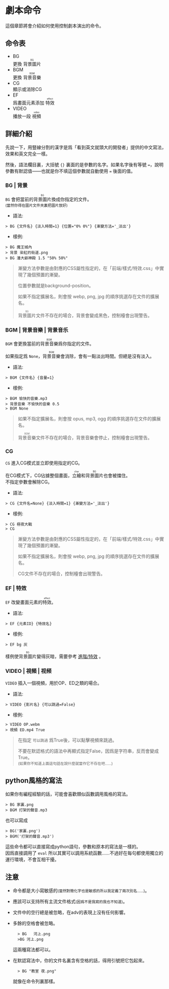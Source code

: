 # 劇本命令

這個章節將會介紹如何使用控制劇本演出的命令。

## 命令表

+ BG   
    更換 <ruby>背景圖片<rt>BG</rt></ruby>
+ BGM    
    更換 <ruby>背景音樂<rt>BGM</rt></ruby>
+ CG   
    顯示或消除CG   
+ EF    
    爲畫面元素添加 <ruby>特效<rt>effect</rt></ruby>
+ VIDEO    
    播放一段 <ruby>視頻<rt>video</rt></ruby>

## 詳細介紹

先說一下，用豎線分割的漢字是爲「看到英文就頭大的開發者」提供的中文寫法，效果和英文完全一樣。  

然後，語法欄目裏，大括號 `{}` 裏面的是參數的名字。如果名字後有等號 `=`，說明參數有默認值——也就是你不填這個參數就自動使用 `=` 後面的值。

### BG | 背景

`BG` 會把當前的<ruby>背景圖片<rt>BG</rt></ruby>換成你指定的文件。   
<small>(當然你得在圖片文件夾裏把圖片放好)</small>

+ 語法:
```
> BG {文件名} {淡入時間=1} {位置="0% 0%"} {漸變方法='_淡出'}
```
+ 樣例:
```
> BG 魔王城內
> 背景 染紅的街道.png
> BG 潘大爺神殿 1.5 "50% 50%"
```

> 漸變方法參數是由對應的CSS屬性指定的，在「前端/樣式/特效.css」中實現了幾個預置的漸變。
>
> 位置參數就是background-position。
>
> 如果不指定擴展名，則會按 webp, png, jpg 的順序挑選存在文件的擴展名。
>
> <ruby>背景圖片<rt>BG</rt></ruby>文件不存在的場合，背景會變成黑色，控制檯會出現警告。

### BGM | 背景音樂 | 背景音乐
`BGM` 會更換當前的<ruby>背景音樂<rt>BGM</rt></ruby>爲你指定的文件。

如果指定爲 `None`，<ruby>背景音樂<rt>BGM</rt></ruby>會消除，會有一點淡出時間。但總是沒有淡入。   

+ 語法:
```    
> BGM {文件名} {音量=1}
```
+ 樣例:
```
> BGM 愉快的音樂.mp3
> 背景音樂 不愉快的音樂 0.5
> BGM None
```

> 如果不指定擴展名，則會按 opus, mp3, ogg 的順序挑選存在文件的擴展名。
>
> <ruby>背景音樂<rt>BGM</rt></ruby>文件不存在的場合，背景音樂會停止，控制檯會出現警告。

### CG
`CG` 進入CG模式並立即使用指定的CG。

在CG模式下，CG佔據整個畫面，<ruby>立繪<rt>char</rt></ruby>和<ruby>背景圖片<rt>BG</rt></ruby>也會被擋住。   
不指定參數會解除CG。   

+ 語法:
```
> CG {文件名=None} {淡入時間=1} {漸變方法='_淡出'}
```
+ 樣例:
```
> CG 極夜大戰
> CG
```

> 漸變方法參數是由對應的CSS屬性指定的，在「前端/樣式/特效.css」中實現了幾個預置的漸變。
>
> 如果不指定擴展名，則會按 webp, png, jpg 的順序挑選存在文件的擴展名。
>
> CG文件不存在的場合，控制檯會出現警告。
 
### EF | 特效

`EF` 改變畫面元素的<ruby>特效<rt>effect</rt></ruby>。

+ 語法:
```
> EF {元素ID} {特效名}
```
+ 樣例:
```
> EF bg 灰 
```
樣例使<ruby>背景圖片<rt>BG</rt></ruby>變得灰暗，需要參考 [進階/特效](../進階/特效.md) 。

### VIDEO | 視頻 | 视频

`VIDEO` 插入一個視頻，用於OP、ED之類的場合。

+ 語法:
```
> VIDEO {影片名} {可以跳過=False}
```
+ 樣例:
```
> VIDEO OP.webm
> 視頻 ED.mp4 True
```

> 在指定 `可以跳過` 爲True後，可以點擊視頻來跳過。
>
> 不要在默認格式的語法中再顯式指定False，因爲是字符串，反而會變成True。  
> <small>(如果你不知道上面這句話在說什麼就當作它不存在吧……)</small>


## python風格的寫法

如果你有編程經驗的話，可能會喜歡類似函數調用風格的寫法。

```
> BG 家裏.png
> BGM 打架的聲音.mp3
```

也可以寫成

```
> BG('家裏.png')
> BGM('打架的聲音.mp3')
```

這些命令都可以直接寫成python語句，參數和原本的寫法是一樣的。   
因爲直接調用了 `eval` 所以其實可以調用系統函數……不過好在每句都使用獨立的運行環境，不會互相干擾。

## 注意 

+ 命令都是大小寫敏感的<small>(當然對簡化字也是敏感的所以我定義了兩次別名……)</small>。

+ 應該可以支持所有主流文件格式<small>(因爲不是我寫的我也不知道)</small>。

+ 文件中的空行總是被忽略，在adv的表現上沒有任何影響。 

+ 多餘的空格會被忽略。   

        > BG   河上.png
        >BG 河上.png

    這兩種寫法都可以。

+ 在默認寫法中，你的文件名裏含有空格的話，得用引號把它包起來。

        > BG "教室 夜.png" 

    就像在命令列裏那樣。
